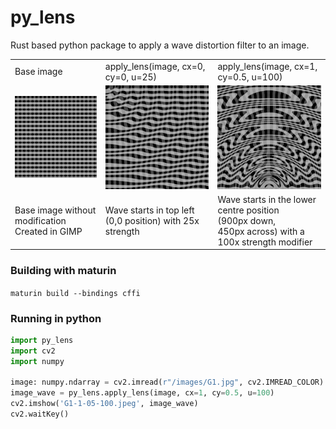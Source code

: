 # py_lens
Rust based python package to apply a wave distortion filter to an image.

<table>
<tr>
<td>Base image</td>
<td>apply_lens(image, cx=0, cy=0, u=25)</td>
<td>apply_lens(image, cx=1, cy=0.5, u=100)</td>
</tr>
<tr>
<td>
<img src="images/G1.jpg">
</td>
<td>
<img src="images/G1-0-0-25.jpeg">
</td>
<td>
<img src="images/G1-1-05-100.png">
</td>
</tr>
<tr>
<td>Base image without modification <br> Created in GIMP</td>
<td>Wave starts in top left (0,0 position) with 25x strength</td>
<td>Wave starts in the lower centre position (900px&nbsp;down, 450px&nbsp;across) with a 100x&nbsp;strength modifier</td>
</tr>

</table>


### Building with maturin
` maturin build --bindings cffi `

### Running in python

```python
import py_lens
import cv2
import numpy

image: numpy.ndarray = cv2.imread(r"/images/G1.jpg", cv2.IMREAD_COLOR)
image_wave = py_lens.apply_lens(image, cx=1, cy=0.5, u=100)
cv2.imshow('G1-1-05-100.jpeg', image_wave)
cv2.waitKey()
```
